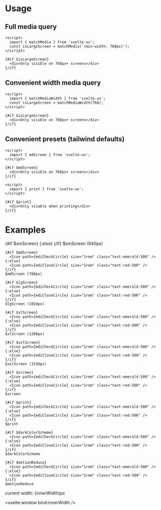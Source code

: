 <script>
  import { mdiCheckCircle, mdiCloseCircle } from '@mdi/js';

	import Preview from '$lib/components/Preview.svelte';
	import Icon from '$lib/components/Icon.svelte';

	import { matchMedia, matchMediaWidth, smScreen, mdScreen, lgScreen, xlScreen, xxlScreen, screen, print, darkColorScheme, motionReduce } from '$lib/stores/matchMedia';

  let innerWidth = 0;
</script>

<h1>Usage</h1>

<h2>Full media query</h2>

```svelte
<script>
  import { matchMedia } from 'svelte-ux';
  const isLargeScreen = matchMedia('(min-width: 768px)');
</script>

{#if $isLargeScreen}
  <div>Only visible on 768px+ screens</div>
{/if}
```

<h2>Convenient width media query</h2>

```svelte
<script>
  import { matchMediaWidth } from 'svelte-ux';
  const isLargeScreen = matchMediaWidth(768);
</script>

{#if $isLargeScreen}
  <div>Only visible on 768px+ screens</div>
{/if}
```

<h2>Convenient presets (tailwind defaults)</h2>

```svelte
<script>
  import { mdScreen } from 'svelte-ux';
</script>

{#if $mdScreen}
  <div>Only visible on 768px+ screens</div>
{/if}
```

```svelte
<script>
  import { print } from 'svelte-ux';
</script>

{#if $print}
  <div>Only visable when printing</div>
{/if}
```

<h1>Examples</h1>

<Preview>
  <div class="grid grid-cols-[auto,1fr] items-center gap-2">
    {#if $smScreen}
      <Icon path={mdiCheckCircle} size="1rem" class="text-emerald-500" />
    {:else}
      <Icon path={mdiCloseCircle} size="1rem" class="text-red-500" />
    {/if}
    $smScreen (640px)

    {#if $mdScreen}
      <Icon path={mdiCheckCircle} size="1rem" class="text-emerald-500" />
    {:else}
      <Icon path={mdiCloseCircle} size="1rem" class="text-red-500" />
    {/if}
    $mdScreen (768px)

    {#if $lgScreen}
      <Icon path={mdiCheckCircle} size="1rem" class="text-emerald-500" />
    {:else}
      <Icon path={mdiCloseCircle} size="1rem" class="text-red-500" />
    {/if}
    $lgScreen (1024px)

    {#if $xlScreen}
      <Icon path={mdiCheckCircle} size="1rem" class="text-emerald-500" />
    {:else}
      <Icon path={mdiCloseCircle} size="1rem" class="text-red-500" />
    {/if}
    $xlScreen (1280px)

    {#if $xxlScreen}
      <Icon path={mdiCheckCircle} size="1rem" class="text-emerald-500" />
    {:else}
      <Icon path={mdiCloseCircle} size="1rem" class="text-red-500" />
    {/if}
    $xxlScreen (1536px)

    {#if $screen}
      <Icon path={mdiCheckCircle} size="1rem" class="text-emerald-500" />
    {:else}
      <Icon path={mdiCloseCircle} size="1rem" class="text-red-500" />
    {/if}
    $screen

    {#if $print}
      <Icon path={mdiCheckCircle} size="1rem" class="text-emerald-500" />
    {:else}
      <Icon path={mdiCloseCircle} size="1rem" class="text-red-500" />
    {/if}
    $print

    {#if $darkColorScheme}
      <Icon path={mdiCheckCircle} size="1rem" class="text-emerald-500" />
    {:else}
      <Icon path={mdiCloseCircle} size="1rem" class="text-red-500" />
    {/if}
    $darkColorScheme

    {#if $motionReduce}
      <Icon path={mdiCheckCircle} size="1rem" class="text-emerald-500" />
    {:else}
      <Icon path={mdiCloseCircle} size="1rem" class="text-red-500" />
    {/if}
    $motionReduce

  </div>

  <div class="ml-6 mt-3 text-black/50 text-xs">
    current width: {innerWidth}px
  </div>
</Preview>

<svelte:window bind:innerWidth />
